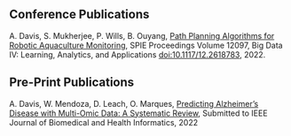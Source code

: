 ## Conference Publications

A. Davis, S. Mukherjee, P. Wills, B. Ouyang, [Path Planning Algorithms for Robotic Aquaculture Monitoring](https://arxiv.org/abs/2204.09753), SPIE Proceedings Volume 12097, Big Data IV: Learning, Analytics, and Applications [doi:10.1117/12.2618783](https://www.spiedigitallibrary.org/conference-proceedings-of-spie/12097/120970K/Path-planning-algorithms-for-robotic-aquaculture-monitoring/10.1117/12.2618783.short), 2022.

## Pre-Print Publications

A. Davis, W. Mendoza, D. Leach, O. Marques, [Predicting Alzheimer’s Disease with Multi-Omic Data: A Systematic Review](AD.pdf), Submitted to IEEE Journal of Biomedical and Health Informatics, 2022